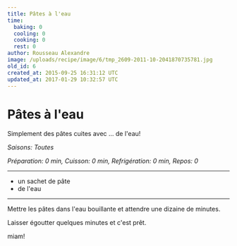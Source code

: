```yaml
---
title: Pâtes à l'eau
time:
  baking: 0
  cooling: 0
  cooking: 0
  rest: 0
author: Rousseau Alexandre
image: /uploads/recipe/image/6/tmp_2609-2011-10-2041870735781.jpg
old_id: 6
created_at: 2015-09-25 16:31:12 UTC
updated_at: 2017-01-29 10:32:57 UTC
---
```


# Pâtes à l'eau

Simplement des pâtes cuites avec ... de l'eau!

_Saisons: Toutes_

_Préparation: 0 min, Cuisson: 0 min, Refrigération: 0 min, Repos: 0_

---

- un sachet de pâte
- de l'eau

---

Mettre les pâtes dans l'eau bouillante et attendre une dizaine de minutes.

Laisser égoutter quelques minutes et c'est prêt.

miam!
